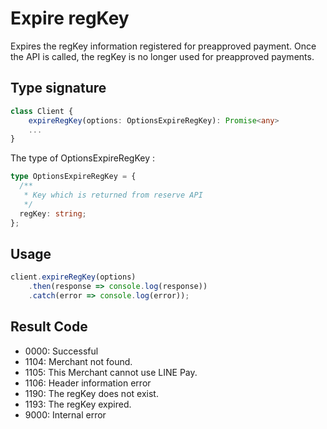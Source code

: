 # Expire regKey

Expires the regKey information registered for preapproved payment. Once the API is called, the regKey is no longer used for preapproved payments.

## Type signature

```typescript
class Client {
    expireRegKey(options: OptionsExpireRegKey): Promise<any>
    ...
}
```

The type of OptionsExpireRegKey :
```typescript
type OptionsExpireRegKey = {
  /**
   * Key which is returned from reserve API
   */
  regKey: string;
};
```

## Usage

```js
client.expireRegKey(options)
    .then(response => console.log(response))
    .catch(error => console.log(error));
```

## Result Code

* 0000: Successful
* 1104: Merchant not found.
* 1105: This Merchant cannot use LINE Pay.
* 1106: Header information error
* 1190: The regKey does not exist.
* 1193: The regKey expired.
* 9000: Internal error
